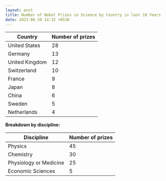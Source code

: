 ```yaml
---
layout: post
title: Number of Nobel Prizes in Science by Country in last 10 Years
date: 2023-06-30 14:32 +0530
---
```


| Country | Number of prizes |
|---|---|
| United States | 28 |
| Germany | 13 |
| United Kingdom | 12 |
| Switzerland | 10 |
| France | 9 |
| Japan | 8 |
| China | 6 |
| Sweden | 5 |
| Netherlands | 4 |

**Breakdown by discipline:**

| Discipline | Number of prizes |
|---|---|
| Physics | 45 |
| Chemistry | 30 |
| Physiology or Medicine | 25 |
| Economic Sciences | 5 |


